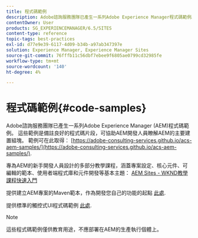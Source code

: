 ```yaml
---
title: 程式碼範例
description: Adobe諮詢服務團隊已產生一系列Adobe Experience Manager程式碼範例。
contentOwner: User
products: SG_EXPERIENCEMANAGER/6.5/SITES
content-type: reference
topic-tags: best-practices
exl-id: d77e9e39-6117-4d09-b34b-a97ab347397e
solution: Experience Manager, Experience Manager Sites
source-git-commit: 76fffb11c56dbf7ebee9f6805ae0799cd32985fe
workflow-type: tm+mt
source-wordcount: '140'
ht-degree: 4%

---
```


# 程式碼範例{#code-samples}

Adobe諮詢服務團隊已產生一系列Adobe Experience Manager (AEM)程式碼範例。 這些範例是備註良好的程式碼片段，可協助AEM開發人員瞭解AEM的主要建置組塊。 範例可在此取得： [https://adobe-consulting-services.github.io/acs-aem-samples/](https://adobe-consulting-services.github.io/acs-aem-samples/).

專為AEM的新手開發人員設計的多部分教學課程，涵蓋專案設定、核心元件、可編輯的範本、使用者端程式庫和元件開發等基本主題： [AEM Sites - WKND教學課程快速入門](https://experienceleague.adobe.com/docs/experience-manager-learn/getting-started-wknd-tutorial-develop/overview.html)

提供建立AEM專案的Maven範本，作為開發您自己的功能的起點 [此處](https://github.com/adobe/aem-project-archetype).

提供標準的觸控式UI程式碼範例 [此處](/help/sites-developing/developing-components.md).

>[!NOTE]
>
>這些程式碼範例僅供教育用途，不應部署在AEM的生產執行個體上。
